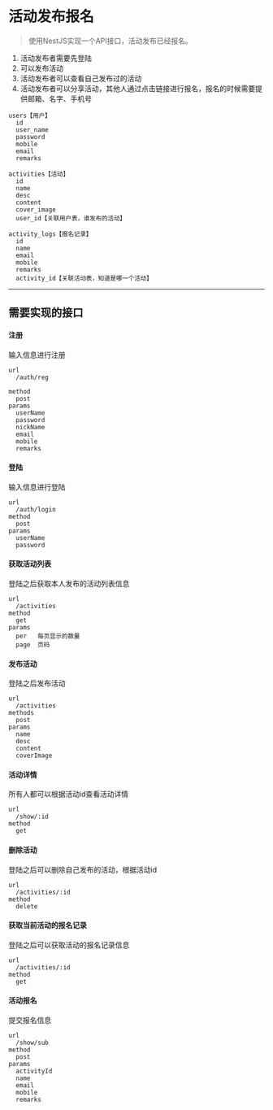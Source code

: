 # 活动发布报名

> 使用NestJS实现一个API接口，活动发布已经报名。

1. 活动发布者需要先登陆
2. 可以发布活动
3. 活动发布者可以查看自己发布过的活动
4. 活动发布者可以分享活动，其他人通过点击链接进行报名，报名的时候需要提供邮箱、名字、手机号

```
users【用户】
  id
  user_name
  password
  mobile
  email
  remarks

activities【活动】
  id
  name
  desc
  content
  cover_image
  user_id【关联用户表，谁发布的活动】

activity_logs【报名记录】
  id
  name
  email
  mobile
  remarks
  activity_id【关联活动表，知道是哪一个活动】
```

---

## 需要实现的接口

#### 注册

输入信息进行注册

```
url
  /auth/reg

method
  post
params
  userName
  password
  nickName
  email
  mobile
  remarks

```

#### 登陆

输入信息进行登陆

```
url
  /auth/login
method
  post
params
  userName
  password
```

#### 获取活动列表

登陆之后获取本人发布的活动列表信息

```
url
  /activities
method
  get
params
  per   每页显示的数量
  page  页码
```

#### 发布活动

登陆之后发布活动

```
url
  /activities
methods
  post
params
  name
  desc
  content
  coverImage
```

#### 活动详情

所有人都可以根据活动id查看活动详情

```
url
  /show/:id
method
  get
```

#### 删除活动

登陆之后可以删除自己发布的活动，根据活动id

```
url
  /activities/:id
method
  delete
```

#### 获取当前活动的报名记录

登陆之后可以获取活动的报名记录信息

```
url
  /activities/:id
method
  get
```

#### 活动报名

提交报名信息

```
url
  /show/sub
method
  post
params
  activityId
  name
  email
  mobile
  remarks
```
